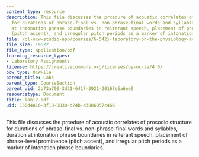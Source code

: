 ```yaml
---
content_type: resource
description: This file discusses the prcedure of acoustic correlates of prosodic structure
  for durations of phrase-final vs. non-phrase-final words and syllables, duration
  at intonation phrase boundaries in reiterant speech, placement of phrase-level prominence
  (pitch accent), and irregular pitch periods as a marker of intonation phrase boundaries.
file: /ol-ocw-studio-app/courses/6-542j-laboratory-on-the-physiology-acoustics-and-perception-of-speech-fall-2005/130d4a163f180830d24ba3886057c466_lab12.pdf
file_size: 19622
file_type: application/pdf
learning_resource_types:
- Laboratory Assignments
license: https://creativecommons.org/licenses/by-nc-sa/4.0/
ocw_type: OCWFile
parent_title: Labs
parent_type: CourseSection
parent_uid: 2b73a700-3d21-6417-3921-20167e6a6ee9
resourcetype: Document
title: lab12.pdf
uid: 130d4a16-3f18-0830-d24b-a3886057c466
---
```

This file discusses the prcedure of acoustic correlates of prosodic structure for durations of phrase-final vs. non-phrase-final words and syllables, duration at intonation phrase boundaries in reiterant speech, placement of phrase-level prominence (pitch accent), and irregular pitch periods as a marker of intonation phrase boundaries.